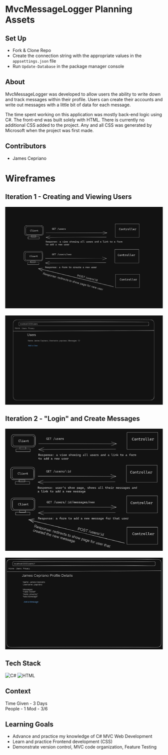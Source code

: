 # MvcMessageLogger Planning Assets

## Set Up
- Fork & Clone Repo
- Create the connection string with the appropriate values in the `appsettings.json` file
- Run `Update-Database` in the package manager console

## About
MvcMessageLogger was developed to allow users the ability to write down and track messages within their profile. Users can create their accounts and 
write out messages with a little bit of data for each message.

The time spent working on this application was mostly back-end logic using C#. The front-end was built solely with HTML. There is currently no additional CSS
added to the project. Any and all CSS was generated by Microsoft when the project was first made.

## Contributors
- James Cepriano

<h1>Wireframes</h1>

## Iteration 1 - Creating and Viewing Users

#### ![File](file.png)
#### ![File1](file1.png)

## Iteration 2 - "Login" and Create Messages

#### ![File2](file2.png)
#### ![File3](file3.png)

## Tech Stack
![C#](https://img.shields.io/badge/c%23-%23239120.svg?style=for-the-badge&logo=c-sharp&logoColor=white)
![HTML](https://img.shields.io/badge/html-%23E34F26.svg?style=for-the-badge&logo=html5&logoColor=black)

## Context
Time Given - 3 Days <br/>
People - 1
Mod - 3/6

## Learning Goals
- Advance and practice my knowledge of C# MVC Web Development
- Learn and practice Frontend development (CSS)
- Demonstrate version control, MVC code organization, Feature Testing
